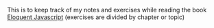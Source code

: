 This is to keep track of my notes and exercises while reading the book
[Eloquent Javascript](https://eloquentjavascript.net/) (exercises are divided by chapter or topic)